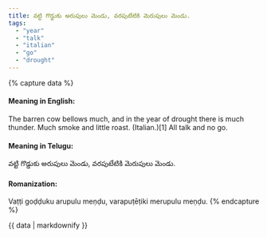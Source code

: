 ```yaml
---
title: వట్టి గొడ్డుకు అరుపులు మెండు, వరపుటేటికి మెరుపులు మెండు.
tags:
  - "year"
  - "talk"
  - "italian"
  - "go"
  - "drought"
---
```


{% capture data %}
#### Meaning in English:
The barren cow bellows much, and in the year of drought there is much thunder.
Much smoke and little roast. (Italian.)[1]
All talk and no go.

#### Meaning in Telugu:
వట్టి గొడ్డుకు అరుపులు మెండు, వరపుటేటికి మెరుపులు మెండు.

#### Romanization:
Vaṭṭi goḍḍuku arupulu meṇḍu, varapuṭēṭiki merupulu meṇḍu.
{% endcapture %}

{{ data | markdownify }}

